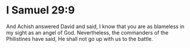 # I Samuel 29:9

And Achish answered David and said, I know that you are as blameless in my sight as an angel of God. Nevertheless, the commanders of the Philistines have said, He shall not go up with us to the battle.
